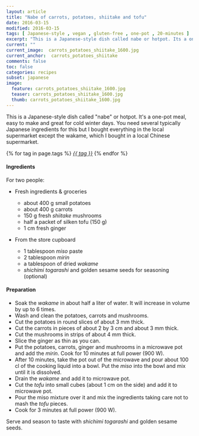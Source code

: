 ```yaml
---
layout: article
title: "Nabe of carrots, potatoes, shiitake and tofu"
date: 2016-03-15
modified: 2016-03-15
tags: [ Japanese-style , vegan , gluten-free , one-pot , 20-minutes ]
excerpt: "This is a Japanese-style dish called nabe or hotpot. Its a one-pot meal, easy ..."
current: ""
current_image:  carrots_potatoes_shiitake_1600.jpg
current_anchor:  carrots_potatoes_shiitake
comments: false
toc: false
categories: recipes
subset: japanese
image:
  feature: carrots_potatoes_shiitake_1600.jpg
  teaser: carrots_potatoes_shiitake_1600.jpg
  thumb: carrots_potatoes_shiitake_1600.jpg
---
```




This is a Japanese-style dish called "nabe" or hotpot. It's a one-pot meal, easy to make and great for cold winter days. You need several typically Japanese ingredients for this but I bought everything in the local supermarket except the wakame, which I bought in a local Chinese supermarket.


{% for tag in page.tags %}&nbsp;<a class="post-tag" href="{{ site.url}}/tags/#{{ tag }}">_{{ tag }}_</a>&nbsp;{% endfor %}

#### Ingredients

For two people:

- Fresh ingredients & groceries
  - about 400 g small potatoes
  - about 400 g carrots
  - 150 g fresh _shiitake_ mushrooms
  - half a packet of silken tofu (150 g)
  - 1 cm fresh ginger

- From the store cupboard  
  - 1 tablespoon _miso_ paste
  - 2 tablespoon _mirin_
  - a tablespoon of dried _wakame_
  - _shichimi togarashi_ and golden sesame seeds for seasoning (optional)

#### Preparation

- Soak the _wakame_ in about half a liter of water. It will increase in volume by up to 6 times.
- Wash and clean the potatoes, carrots and mushrooms.
- Cut the potatoes in round slices of about 3 mm thick.
- Cut the carrots in pieces of about 2 by 3 cm and about 3 mm thick.
- Cut the mushrooms in strips of about 4 mm thick.
- Slice the ginger as thin as you can.
- Put the potatoes, carrots, ginger and  mushrooms in a microwave pot and add the _mirin_. Cook for 10 minutes at full power (900 W).
- After 10 minutes, take the pot out of the microwave and pour about 100 cl of the cooking liquid into a bowl. Put the _miso_ into the bowl and mix until it is dissolved.
- Drain the _wakame_ and add it to microwave pot.
- Cut the _tofu_ into small cubes (about 1 cm on the side) and add it to microwave pot.
- Pour the miso mixture over it and mix the ingredients taking care not to mash the _tofu_ pieces.
- Cook for 3 minutes at full power (900 W).

Serve and season to taste with _shichimi togarashi_ and golden sesame seeds.

